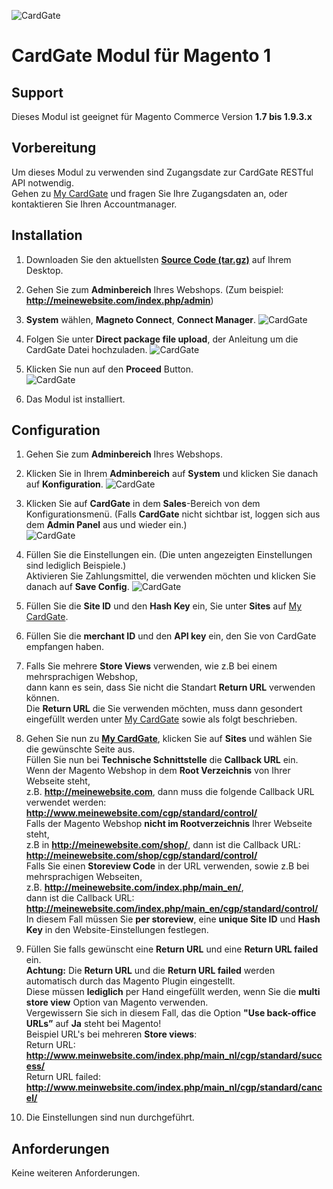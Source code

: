 ![CardGate](https://cdn.curopayments.net/thumb/200/logos/cardgate.png)

# CardGate Modul für Magento 1

## Support

Dieses Modul ist geeignet für Magento Commerce Version **1.7 bis 1.9.3.x**

## Vorbereitung

Um dieses Modul zu verwenden sind Zugangsdate zur CardGate RESTful API notwendig.  
Gehen zu [My CardGate](https://my.cardgate.com/) und fragen Sie Ihre Zugangsdaten an, oder kontaktieren Sie Ihren Accountmanager.

## Installation

1. Downloaden Sie den aktuellsten **[Source Code (tar.gz)](https://github.com/cardgate/magento1/releases)** auf Ihrem Desktop.

2. Gehen Sie zum **Adminbereich** Ihres Webshops.
(Zum beispiel: **http://meinewebsite.com/index.php/admin**)

3. **System** wählen, **Magneto Connect**, **Connect Manager**.
![CardGate](https://cardgate.com/wp-content/uploads/magento-install-1.png)

4. Folgen Sie unter **Direct package file upload**,  der Anleitung um die CardGate Datei hochzuladen. 
![CardGate](https://cardgate.com/wp-content/uploads/magento-install-2.png)

5. Klicken Sie nun auf den **Proceed** Button.  
![CardGate](https://cardgate.com/wp-content/uploads/magento-install-7.png)

6. Das Modul ist installiert.

## Configuration

1. Gehen Sie zum **Adminbereich** Ihres Webshops.

2. Klicken Sie in Ihrem **Adminbereich** auf **System** und klicken Sie danach auf **Konfiguration**.
   ![CardGate](https://cardgate.com/wp-content/uploads/magento-install-8.png)

3. Klicken Sie auf **CardGate** in dem **Sales**-Bereich von dem Konfigurationsmenü.
   (Falls **CardGate** nicht sichtbar ist, loggen sich aus dem **Admin Panel** aus und wieder ein.)  
   ![CardGate](https://cardgate.com/wp-content/uploads/magento-install-9.png)

4. Füllen Sie die Einstellungen ein. (Die unten angezeigten Einstellungen sind lediglich Beispiele.)  
   Aktivieren Sie Zahlungsmittel, die verwenden möchten und klicken Sie danach auf **Save Config**.
   ![CardGate](https://cardgate.com/wp-content/uploads/magento-install-10.png)

5. Füllen Sie die **Site ID** und den **Hash Key** ein, Sie unter **Sites** auf [My CardGate](https://my.cardgate.com/).

6. Füllen Sie die **merchant ID** und den **API key** ein, den Sie von CardGate empfangen haben.

7. Falls Sie mehrere **Store Views** verwenden, wie z.B bei einem mehrsprachigen Webshop,  
   dann kann es sein, dass Sie nicht die Standart **Return URL** verwenden können.  
   Die **Return URL** die Sie verwenden möchten, muss dann gesondert eingefüllt werden unter [My CardGate](https://my.cardgate.com/) sowie als folgt beschrieben.   

8. Gehen Sie nun zu [**My CardGate**](https://my.cardgate.com/), klicken Sie auf **Sites** und wählen Sie die gewünschte Seite aus.  
   Füllen Sie nun bei **Technische Schnittstelle** die **Callback URL** ein.   
   Wenn der Magento Webshop in dem **Root Verzeichnis** von Ihrer Webseite steht,  
   z.B. **http://meinewebsite.com**, dann muss die folgende Callback URL verwendet werden:  
   **http://www.meinewebsite.com/cgp/standard/control/**  
   Falls der Magento Webshop **nicht im Rootverzeichnis** Ihrer Webseite steht,  
   z.B in **http://meinewebsite.com/shop/**, dann ist die Callback URL:  
   **http://meinewebsite.com/shop/cgp/standard/control/**  
   Falls Sie einen **Storeview Code** in der URL verwenden, sowie z.B bei mehrsprachigen Webseiten,  
   z.B. **http://meinewebsite.com/index.php/main_en/**,  
   dann ist die Callback URL: **http://meinewebsite.com/index.php/main_en/cgp/standard/control/**  
   In diesem Fall müssen Sie **per storeview**, eine **unique Site ID** und **Hash Key** in den Website-Einstellungen festlegen.  

9. Füllen Sie falls gewünscht eine **Return URL** und eine **Return URL failed** ein.  
   **Achtung:** Die **Return URL** und die **Return URL failed** werden automatisch durch das Magento Plugin eingestellt.  
   Diese müssen **lediglich** per Hand eingefüllt werden, wenn Sie die  **multi store view** Option van Magento verwenden.  
   Vergewissern Sie sich in diesem Fall, das die Option **"Use back-­office URLs”** auf **Ja** steht bei Magento!  
   Beispiel URL's bei mehreren **Store views**:  
   Return URL: **http://www.meinwebsite.com/index.php/main_nl/cgp/standard/success/**  
   Return URL failed: **http://www.meinwebsite.com/index.php/main_nl/cgp/standard/cancel/**   
   
10. Die Einstellungen sind nun durchgeführt.

## Anforderungen

Keine weiteren Anforderungen. 
